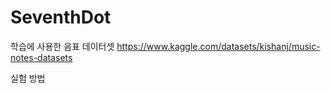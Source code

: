 # SeventhDot

학습에 사용한 음표 데이터셋
https://www.kaggle.com/datasets/kishanj/music-notes-datasets

실험 방법


